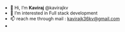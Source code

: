 - 👋 Hi, I’m **Kaviraj** @kavirajkv
- 👀 I’m interested in Full stack development
- 📫 reach me through mail : kavirajk36kv@gmail.com
- 

<!---
kavirajkv/kavirajkv is a ✨ special ✨ repository because its `README.md` (this file) appears on your GitHub profile.
You can click the Preview link to take a look at your changes.
--->

